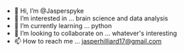- 👋 Hi, I’m @Jasperspyke
- 👀 I’m interested in ... brain science and data analysis
- 🌱 I’m currently learning ... python
- 💞️ I’m looking to collaborate on ... whatever's interesting
- 📫 How to reach me ... jasperhilliard17@gmail.com

<!---
Jasperspyke/Jasperspyke is a ✨ special ✨ repository because its `README.md` (this file) appears on your GitHub profile.
You can click the Preview link to take a look at your changes.
--->
